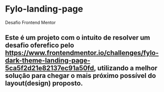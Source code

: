 # Fylo-landing-page
Desafio Frontend Mentor

## Este é um projeto com o intuito de resolver um desafio oferefico pelo https://www.frontendmentor.io/challenges/fylo-dark-theme-landing-page-5ca5f2d21e82137ec91a50fd, utilizando a melhor solução para chegar o mais próximo possível do layout(design) proposto. 
